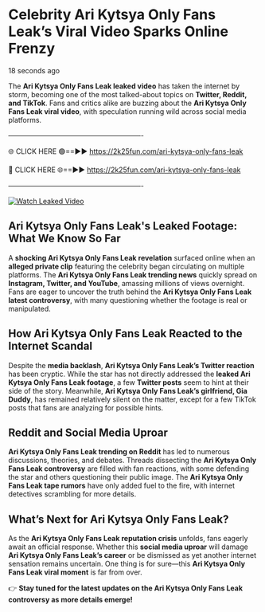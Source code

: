 # Celebrity Ari Kytsya Only Fans Leak’s Viral Video Sparks Online Frenzy

18 seconds ago

The **Ari Kytsya Only Fans Leak leaked video** has taken the internet by storm, becoming one of the most talked-about topics on **Twitter, Reddit, and TikTok**. Fans and critics alike are buzzing about the **Ari Kytsya Only Fans Leak viral video**, with speculation running wild across social media platforms.

———————————————————-

🌐 CLICK HERE 🟢==►► https://2k25fun.com/ari-kytsya-only-fans-leak

🔴 CLICK HERE 🌐==►► https://2k25fun.com/ari-kytsya-only-fans-leak

———————————————————-

[![Watch Leaked Video](https://miro.medium.com/v2/resize:fit:828/format:webp/1*cilzJN44JGOrTw9NJCrNHA.gif "Watch Leaked Video")](https://2k25fun.com/ari-kytsya-only-fans-leak)

## **Ari Kytsya Only Fans Leak's Leaked Footage: What We Know So Far**  
A **shocking Ari Kytsya Only Fans Leak revelation** surfaced online when an **alleged private clip** featuring the celebrity began circulating on multiple platforms. The **Ari Kytsya Only Fans Leak trending news** quickly spread on **Instagram, Twitter, and YouTube**, amassing millions of views overnight. Fans are eager to uncover the truth behind the **Ari Kytsya Only Fans Leak latest controversy**, with many questioning whether the footage is real or manipulated.  

## **How Ari Kytsya Only Fans Leak Reacted to the Internet Scandal**  
Despite the **media backlash**, **Ari Kytsya Only Fans Leak’s Twitter reaction** has been cryptic. While the star has not directly addressed the **leaked Ari Kytsya Only Fans Leak footage**, a few **Twitter posts** seem to hint at their side of the story. Meanwhile, **Ari Kytsya Only Fans Leak’s girlfriend, Gia Duddy**, has remained relatively silent on the matter, except for a few TikTok posts that fans are analyzing for possible hints.  

## **Reddit and Social Media Uproar**  
**Ari Kytsya Only Fans Leak trending on Reddit** has led to numerous discussions, theories, and debates. Threads dissecting the **Ari Kytsya Only Fans Leak controversy** are filled with fan reactions, with some defending the star and others questioning their public image. The **Ari Kytsya Only Fans Leak tape rumors** have only added fuel to the fire, with internet detectives scrambling for more details.  

## **What’s Next for Ari Kytsya Only Fans Leak?**  
As the **Ari Kytsya Only Fans Leak reputation crisis** unfolds, fans eagerly await an official response. Whether this **social media uproar** will damage **Ari Kytsya Only Fans Leak’s career** or be dismissed as yet another internet sensation remains uncertain. One thing is for sure—this **Ari Kytsya Only Fans Leak viral moment** is far from over.  

👉 **Stay tuned for the latest updates on the Ari Kytsya Only Fans Leak controversy as more details emerge!**  